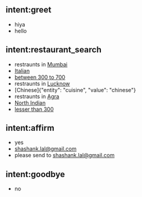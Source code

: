 ## intent:greet
- hiya
- hello

## intent:restaurant_search
- restraunts in [Mumbai](location)
- [Italian](cuisine)
- [between 300 to 700](price)
- restraunts in [Lucknow](location)
- [Chinese]{"entity": "cuisine", "value": "chinese"}
- restraunts in [Agra](location)
- [North Indian](cuisine)
- [lesser than 300](price)

## intent:affirm
- yes
- [shashank.lal@gmail.com](email)
- please send to [shashank.lal@gmail.com](email)

## intent:goodbye
- no
